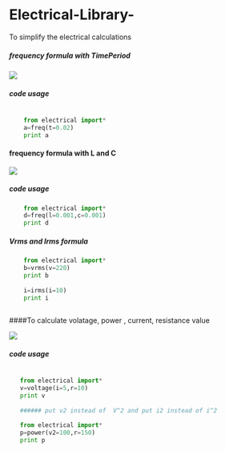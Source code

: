 Electrical-Library-
===================

To simplify the electrical calculations

##### frequency formula with TimePeriod

<img src = "https://raw.githubusercontent.com/bhaskar4n/Electrical-Library-/master/images/images.jpg"/>

##### code usage
``` python
    
    from electrical import*
    a=freq(t=0.02)
    print a
```
#### frequency formula with L and C

<img src = "https://raw.githubusercontent.com/bhaskar4n/Electrical-Library-/master/images/images%20(1).jpg"/>

##### code usage
``` python
    from electrical import*
    d=freq(l=0.001,c=0.001)
    print d
```
##### Vrms and Irms formula
``` python
    from electrical import*
    b=vrms(v=220) 
    print b
    
    i=irms(i=10)
    print i
    
```
####To calculate volatage, power , current, resistance value

<img src="https://raw.githubusercontent.com/bhaskar4n/Electrical-Library-/master/images/FormulaWheelElectronics.gif"/>

##### code usage


```python
   
   from electrical import*
   v=voltage(i=5,r=10)
   print v
   
   ###### put v2 instead of  V^2 and put i2 instead of i^2
   
   from electrical import*
   p=power(v2=100,r=150)
   print p
   
   
    
    
